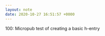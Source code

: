 ```yaml
---
layout: note
date: 2020-10-27 16:51:57 +0000
---
```


100: Micropub test of creating a basic h-entry
